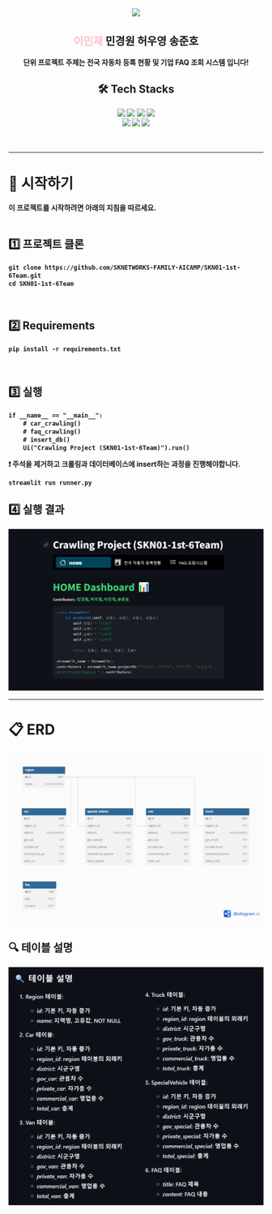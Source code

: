 <div align="center">
    <img src="https://capsule-render.vercel.app/api?type=waving&color=ff69b4&height=240&text=SKN01-1st-6Team&animation=&fontColor=ffffff&fontSize=90" />
</div>
<div align="center">
    <h2><span style="color:pink;">이민재</span> 민경원 허우영 송준호</h2>
    <div><strong>단위 프로젝트 주제는 전국 자동차 등록 현황 및 기업 FAQ 조회 시스템 입니다!<br></div></strog>
</div>
<div align="center">
    <h2>🛠️ Tech Stacks</h2>
    <div>
        <img src="https://img.shields.io/badge/python-3776AB?style=flat&logo=python&logoColor=white"/>
        <img src="https://img.shields.io/badge/MySQL-4479A1?style=flat&logo=MySQL&logoColor=white"/>
        <img src="https://img.shields.io/badge/Selenium-43B02A?style=flat&logo=Selenium&logoColor=white"/>
        <img src="https://img.shields.io/badge/VisualStudioCode-007ACC?style=flat&logo=VisualStudioCode&logoColor=white"/>
        <br/>
        <img src="https://img.shields.io/badge/Discord-5865F2?style=flat&logo=Discord&logoColor=white">
        <img src="https://img.shields.io/badge/Github-181717?style=flat&logo=Github&logoColor=white">
        <img src="https://img.shields.io/badge/Streamlit-FF4B4B?style=flat&logo=Streamlit&logoColor=white"/>
    </div>
</div>
<br><br>

---

# 👋 시작하기 

이 프로젝트를 시작하려면 아래의 지침을 따르세요.<br><br>


## 1️⃣ 프로젝트 클론

```
git clone https://github.com/SKNETWORKS-FAMILY-AICAMP/SKN01-1st-6Team.git
cd SKN01-1st-6Team
```
<br>

## 2️⃣ Requirements

```
pip install -r requirements.txt
```
<br>

## 3️⃣ 실행

```
if __name__ == "__main__":
    # car_crawling()
    # faq_crawling()
    # insert_db()
    Ui("Crawling Project (SKN01-1st-6Team)").run()
```
❗ 주석을 제거하고 크롤링과 데이터베이스에 insert하는 과정을 진행해야합니다.<br>

```
streamlit run runner.py
```


## 4️⃣ 실행 결과

![page](img/result.png)

---

# 📋 ERD

![ERD](erd/ERD.png)


## 🔍 테이블 설명

![table](erd/colExp.png)
